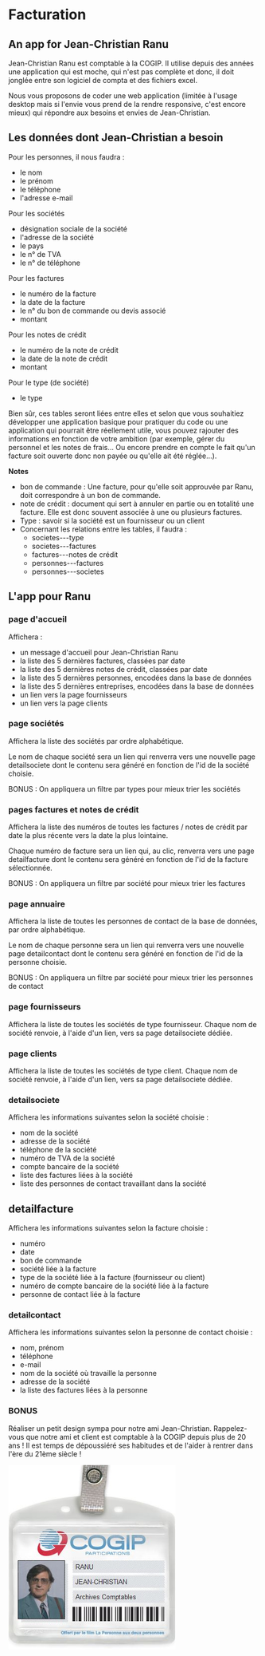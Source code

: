# Facturation
## An app for Jean-Christian Ranu

Jean-Christian Ranu est comptable à la COGIP. Il utilise depuis des années une application qui est moche, qui n'est pas complète et donc, il doit jonglée entre son logiciel de compta et des fichiers excel.

Nous vous proposons de coder une web application (limitée à l'usage desktop mais si l'envie vous prend de la rendre responsive, c'est encore mieux) qui répondre aux besoins et envies de Jean-Christian.

## Les données dont Jean-Christian a besoin

Pour les personnes, il nous faudra :
- le nom
- le prénom
- le téléphone
- l'adresse e-mail

Pour les sociétés
- désignation sociale de la société
- l'adresse de la société
- le pays
- le n° de TVA
- le n° de téléphone

Pour les factures
- le numéro de la facture
- la date de la facture
- le n° du bon de commande ou devis associé
- montant

Pour les notes de crédit
- le numéro de la note de crédit
- la date de la note de crédit
- montant

Pour le type (de société)
- le type

Bien sûr, ces tables seront liées entre elles et selon que vous souhaitiez développer une application basique pour pratiquer du code ou une application qui pourrait être réellement utile, vous pouvez rajouter des informations en fonction de votre ambition (par exemple, gérer du personnel et les notes de frais... Ou encore prendre en compte le fait qu'un facture soit ouverte donc non payée ou qu'elle ait été réglée...).

**Notes**

- bon de commande : Une facture, pour qu'elle soit approuvée par Ranu, doit correspondre à un bon de commande.
- note de crédit : document qui sert à annuler en partie ou en totalité une facture. Elle est donc  souvent associée à une ou plusieurs factures.
- Type : savoir si la société est un fournisseur ou un client
- Concernant les relations entre les tables, il faudra :
  - societes---type
  - societes---factures
  - factures---notes de crédit
  - personnes---factures
  - personnes---societes

## L'app pour Ranu

### page d'accueil
Affichera :
- un message d'accueil pour Jean-Christian Ranu
- la liste des 5 dernières factures, classées par date
- la liste des 5 dernières notes de crédit, classées par date
- la liste des 5 dernières personnes, encodées dans la base de données
- la liste des 5 dernières entreprises, encodées dans la base de données
- un lien vers la page fournisseurs
- un lien vers la page clients

### page sociétés
Affichera la liste des sociétés par ordre alphabétique.

Le nom de chaque société sera un lien qui renverra vers une nouvelle page detailsociete dont le contenu sera généré en fonction de l'id de la société choisie.

BONUS : On appliquera un filtre par types pour mieux trier les sociétés

### pages factures et notes de crédit
Affichera la liste des numéros de toutes les factures / notes de crédit par date la plus récente vers la date la plus lointaine.

Chaque numéro de facture sera un lien qui, au clic, renverra vers une page detailfacture dont le contenu sera généré en fonction de l'id de la facture sélectionnée.

BONUS : On appliquera un filtre par société pour mieux trier les factures

### page annuaire
Affichera la liste de toutes les personnes de contact de la base de données, par ordre alphabétique.

Le nom de chaque personne sera un lien qui renverra vers une nouvelle page detailcontact dont le contenu sera généré en fonction de l'id de la personne choisie.

BONUS : On appliquera un filtre par société pour mieux trier les personnes de contact

### page fournisseurs
Affichera la liste de toutes les sociétés de type fournisseur. Chaque nom de société renvoie, à l'aide d'un lien, vers sa page detailsociete dédiée.

### page clients
Affichera la liste de toutes les sociétés de type client. Chaque nom de société renvoie, à l'aide d'un lien, vers sa page detailsociete dédiée.

### detailsociete
Affichera les informations suivantes selon la société choisie :
- nom de la société
- adresse de la société
- téléphone de la société
- numéro de TVA de la société
- compte bancaire de la société
- liste des factures liées à la société
- liste des personnes de contact travaillant dans la société

## detailfacture
Affichera les informations suivantes selon la facture choisie :
- numéro
- date
- bon de commande
- société liée à la facture
- type de la société liée à la facture (fournisseur ou client)
- numéro de compte bancaire de la société liée à la facture
- personne de contact liée à la facture

### detailcontact
Affichera les informations suivantes selon la personne de contact choisie :
- nom, prénom
- téléphone
- e-mail
- nom de la société où travaille la personne
- adresse de la société
- la liste des factures liées à la personne

### BONUS
Réaliser un petit design sympa pour notre ami Jean-Christian. Rappelez-vous que notre ami et client est comptable à la COGIP depuis plus de 20 ans ! Il est temps de dépoussiéré ses habitudes et de l'aider à rentrer dans l'ère du 21ème siècle !

![Jean-Christian Ranu de la COGIP](cogip_badge.jpg)
